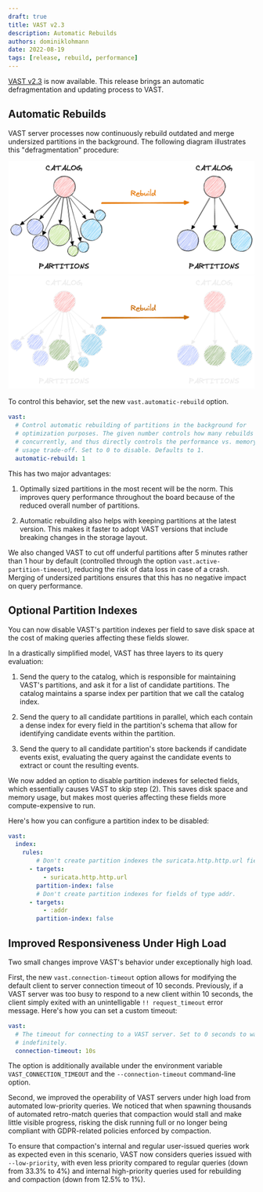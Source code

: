 ```yaml
---
draft: true
title: VAST v2.3
description: Automatic Rebuilds
authors: dominiklohmann
date: 2022-08-19
tags: [release, rebuild, performance]
---
```


[VAST v2.3][github-vast-release] is now available. This release brings an
automatic defragmentation and updating process to VAST.

[github-vast-release]: https://github.com/tenzir/vast/releases/tag/v2.3.0

<!--truncate-->

## Automatic Rebuilds

VAST server processes now continuously rebuild outdated and merge undersized
partitions in the background. The following diagram illustrates this
"defragmentation" procedure:

![Rebuild](/img/rebuild-light.png#gh-light-mode-only)
![Rebuild](/img/rebuild-dark.png#gh-dark-mode-only)

To control this behavior, set the new `vast.automatic-rebuild` option.

```yaml
vast:
  # Control automatic rebuilding of partitions in the background for
  # optimization purposes. The given number controls how many rebuilds to run
  # concurrently, and thus directly controls the performance vs. memory and CPU
  # usage trade-off. Set to 0 to disable. Defaults to 1.
  automatic-rebuild: 1
```

This has two major advantages:

1. Optimally sized partitions in the most recent will be the norm. This improves
   query performance throughout the board because of the reduced overall number
   of partitions.

2. Automatic rebuilding also helps with keeping partitions at the latest
   version. This makes it faster to adopt VAST versions that include breaking
   changes in the storage layout.

We also changed VAST to cut off underful partitions after 5 minutes rather than
1 hour by default (controlled through the option
`vast.active-partition-timeout`), reducing the risk of data loss in case of a
crash. Merging of undersized partitions ensures that this has no negative impact
on query performance.

## Optional Partition Indexes

You can now disable VAST's partition indexes per field to save disk space at the
cost of making queries affecting these fields slower.

In a drastically simplified model, VAST has three layers to its query
evaluation:

1. Send the query to the catalog, which is responsible for maintaining VAST's
   partitions, and ask it for a list of candidate partitions. The catalog
   maintains a sparse index per partition that we call the catalog index.

2. Send the query to all candidate partitions in parallel, which each contain a
   dense index for every field in the partition's schema that allow for
   identifying candidate events within the partition.

3. Send the query to all candidate partition's store backends if candidate
   events exist, evaluating the query against the candidate events to extract or
   count the resulting events.

We now added an option to disable partition indexes for selected fields, which
essentially causes VAST to skip step (2). This saves disk space and memory
usage, but makes most queries affecting these fields more compute-expensive to
run.

Here's how you can configure a partition index to be disabled:

```yaml
vast:
  index:
    rules:
        # Don't create partition indexes the suricata.http.http.url field.
      - targets:
          - suricata.http.http.url
        partition-index: false
        # Don't create partition indexes for fields of type addr.
      - targets:
          - :addr
        partition-index: false
```

## Improved Responsiveness Under High Load

Two small changes improve VAST's behavior under exceptionally high load.

First, the new `vast.connection-timeout` option allows for modifying the default
client to server connection timeout of 10 seconds. Previously, if a VAST server
was too busy to respond to a new client within 10 seconds, the client simply
exited with an unintelligable `!! request_timeout` error message. Here's how you
can set a custom timeout:

```yaml
vast:
  # The timeout for connecting to a VAST server. Set to 0 seconds to wait
  # indefinitely.
  connection-timeout: 10s
```

The option is additionally available under the environment variable
`VAST_CONNECTION_TIMEOUT` and the `--connection-timeout` command-line option.

Second, we improved the operability of VAST servers under high load from
automated low-priority queries. We noticed that when spawning thousands of
automated retro-match queries that compaction would stall and make little
visible progress, risking the disk running full or no longer being compliant
with GDPR-related policies enforced by compaction.

To ensure that compaction's internal and regular user-issued queries work as
expected even in this scenario, VAST now considers queries issued with
`--low-priority`,  with even less priority compared to regular queries (down
from 33.3% to 4%) and internal high-priority queries used for rebuilding and
compaction (down from 12.5% to 1%).
